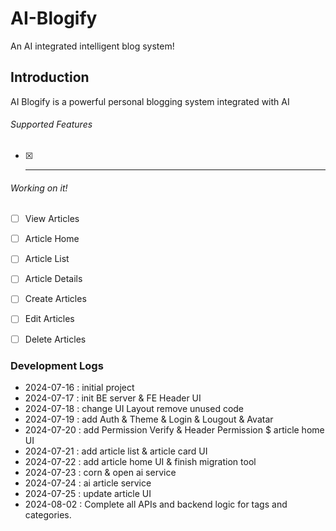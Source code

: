 # AI-Blogify
 An AI integrated intelligent blog system!


## Introduction
AI Blogify is a powerful personal blogging system integrated with AI

###### Supported Features
- [x]  -----

###### Working on it!
- [ ]  View Articles
- [ ]  Article Home
- [ ]  Article List
- [ ]  Article Details
- [ ]  Create Articles
- [ ]  Edit Articles
- [ ]  Delete Articles



### Development Logs
- 2024-07-16 : initial project
- 2024-07-17 : init BE server & FE Header UI
- 2024-07-18 : change UI Layout remove unused code
- 2024-07-19 : add Auth & Theme & Login & Lougout & Avatar
- 2024-07-20 : add Permission Verify & Header Permission $ article home UI
- 2024-07-21 : add article list & article card UI 
- 2024-07-22 : add article home UI & finish migration tool
- 2024-07-23 : corn & open ai service
- 2024-07-24 : ai article service
- 2024-07-25 : update article UI
- 2024-08-02 : Complete all APIs and backend logic for tags and categories.